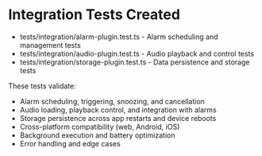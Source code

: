 # Integration Tests Created

- tests/integration/alarm-plugin.test.ts - Alarm scheduling and management tests
- tests/integration/audio-plugin.test.ts - Audio playback and control tests  
- tests/integration/storage-plugin.test.ts - Data persistence and storage tests

These tests validate:
- Alarm scheduling, triggering, snoozing, and cancellation
- Audio loading, playback control, and integration with alarms
- Storage persistence across app restarts and device reboots
- Cross-platform compatibility (web, Android, iOS)
- Background execution and battery optimization
- Error handling and edge cases
